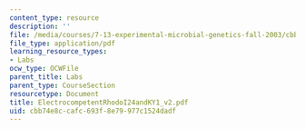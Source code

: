 ```yaml
---
content_type: resource
description: ''
file: /media/courses/7-13-experimental-microbial-genetics-fall-2003/cbb74e8ccafc693f8e79977c1524dadf_ElectrocompetentRhodoI24andKY1_v2.pdf
file_type: application/pdf
learning_resource_types:
- Labs
ocw_type: OCWFile
parent_title: Labs
parent_type: CourseSection
resourcetype: Document
title: ElectrocompetentRhodoI24andKY1_v2.pdf
uid: cbb74e8c-cafc-693f-8e79-977c1524dadf
---
```

